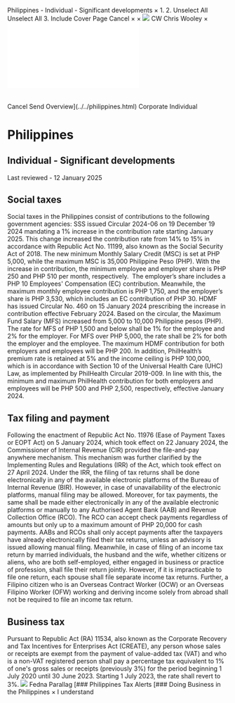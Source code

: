 Philippines - Individual - Significant developments
×
1.
2.
Unselect All
Unselect All
3.
Include Cover Page
Cancel
×
×
![](../../-/media/world-wide-tax-summaries/attachments/global---chris-wooley.ashx%3Frev=ac5e5f3223b34096b1afc2a6009c7320&revision=ac5e5f32-23b3-4096-b1af-c2a6009c7320&hash=859B7ADC84DC2CBEC9760E9E6EE7DE6D0A8BFCDF)
CW
Chris Wooley
×
![](significant-developments.html)
######
Cancel
Send
Overview](../../philippines.html)
Corporate
Individual
# Philippines
## Individual - Significant developments
Last reviewed - 12 January 2025
## Social taxes
Social taxes in the Philippines consist of contributions to the following government agencies:
SSS issued Circular 2024-06 on 19 December 19 2024 mandating a 1% increase in the contribution rate starting January 2025. This change increased the contribution rate from 14% to 15% in accordance with Republic Act No. 11199, also known as the Social Security Act of 2018. The new minimum Monthly Salary Credit (MSC) is set at PHP 5,000, while the maximum MSC is 35,000 Philippine Peso (PHP). With the increase in contribution, the minimum employee and employer share is PHP 250 and PHP 510 per month, respectively.  The employer’s share includes a PHP 10 Employees' Compensation (EC) contribution. Meanwhile, the maximum monthly employee contribution is PHP 1,750, and the employer’s share is PHP 3,530, which includes an EC contribution of PHP 30.
HDMF has issued Circular No. 460 on 15 January 2024 prescribing the increase in contribution effective February 2024. Based on the circular, the Maximum Fund Salary (MFS) increased from 5,000 to 10,000 Philippine pesos (PHP). The rate for MFS of PHP 1,500 and below shall be 1% for the employee and 2% for the employer. For MFS over PHP 5,000, the rate shall be 2% for both the employer and the employee. The maximum HDMF contribution for both employers and employees will be PHP 200.
In addition, PhilHealth’s premium rate is retained at 5% and the income ceiling is PHP 100,000, which is in accordance with Section 10 of the Universal Health Care (UHC) Law, as implemented by PhilHealth Circular 2019-009.
In line with this, the minimum and maximum PhilHealth contribution for both employers and employees will be PHP 500 and PHP 2,500, respectively, effective January 2024.
## Tax filing and payment
Following the enactment of Republic Act No. 11976 (Ease of Payment Taxes or EOPT Act) on 5 January 2024, which took effect on 22 January 2024, the Commissioner of Internal Revenue (CIR) provided the file-and-pay anywhere mechanism. This mechanism was further clarified by the Implementing Rules and Regulations (IRR) of the Act, which took effect on 27 April 2024. Under the IRR, the filing of tax returns shall be done electronically in any of the available electronic platforms of the Bureau of Internal Revenue (BIR). However, in case of unavailability of the electronic platforms, manual filing may be allowed.
Moreover, for tax payments, the same shall be made either electronically in any of the available electronic platforms or manually to any Authorised Agent Bank (AAB) and Revenue Collection Office (RCO). The RCO can accept check payments regardless of amounts but only up to a maximum amount of PHP 20,000 for cash payments. AABs and RCOs shall only accept payments after the taxpayers have already electronically filed their tax returns, unless an advisory is issued allowing manual filing.
Meanwhile, in case of filing of an income tax return by married individuals, the husband and the wife, whether citizens or aliens, who are both self-employed, either engaged in business or practice of profession, shall file their return jointly. However, if it is impracticable to file one return, each spouse shall file separate income tax returns.
Further, a Filipino citizen who is an Overseas Contract Worker (OCW) or an Overseas Filipino Worker (OFW) working and deriving income solely from abroad shall not be required to file an income tax return.
## Business tax
Pursuant to Republic Act (RA) 11534, also known as the Corporate Recovery and Tax Incentives for Enterprises Act (CREATE), any person whose sales or receipts are exempt from the payment of value-added tax (VAT) and who is a non-VAT registered person shall pay a percentage tax equivalent to 1% of one's gross sales or receipts (previously 3%) for the period beginning 1 July 2020 until 30 June 2023. Starting 1 July 2023, the rate shall revert to 3%.
![](../../-/media/world-wide-tax-summaries/attachments/philippines---fedna-b.ashx%3Frev=78df384c77c1426bb37db496709ca33c&revision=78df384c-77c1-426b-b37d-b496709ca33c&hash=3C2C0EE1AC66974C52806A7CC6C7209A2CECA171)
Fedna Parallag
[### Philippines Tax Alerts
[### Doing Business in the Philippines
×
I understand